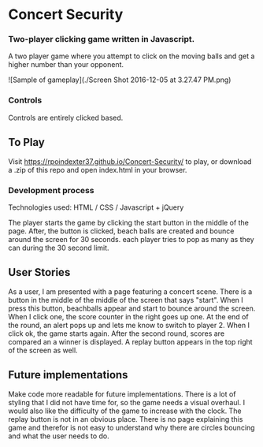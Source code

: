 # Concert Security

### Two-player clicking game written in Javascript.

A two player game where you attempt to click on the moving balls and get a higher number than your opponent.  


![Sample of gameplay](./Screen Shot 2016-12-05 at 3.27.47 PM.png)

### Controls

Controls are entirely clicked based.

## To Play

Visit https://rpoindexter37.github.io/Concert-Security/ to play, or download a .zip of this repo and open index.html in your browser.

### Development process

Technologies used: HTML / CSS / Javascript + jQuery

The player starts the game by clicking the start button in the middle of the page. After, the button is clicked, beach balls are created and bounce around the screen for 30 seconds. each player tries to pop as many as they can during the 30 second limit.

## User Stories

As a user, I am presented with a page featuring a concert scene. There is a button in the middle of the middle of the screen that says "start". When I press this button, beachballs appear and start to bounce around the screen. When I click one, the score counter in the right goes up one. At the end of the round, an alert pops up and lets me know to switch to player 2. When I click ok, the game starts again. After the second round, scores are compared an a winner is displayed. A replay button appears in the top right of the screen as well.


## Future implementations

Make code more readable for future implementations.
There is a lot of styling that I did not have time for, so the game needs a visual overhaul.
I would also like the difficulty of the game to increase with the clock.
The replay button is not in an obvious place.
There is no page explaining this game and therefor is not easy to understand why there are circles bouncing and what the user needs to do. 
